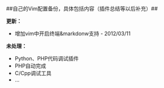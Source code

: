 ##自己的Vim配置备份，具体包括内容（插件总结等以后补充）##

**更新：**
  - 增加vim中开启终端&markdonw支持 - 2012/03/11 

**未处理：**
  - Python、PHP代码调试插件  
  - PHP自动完成  
  - C/Cpp调试工具  
  - ...  
